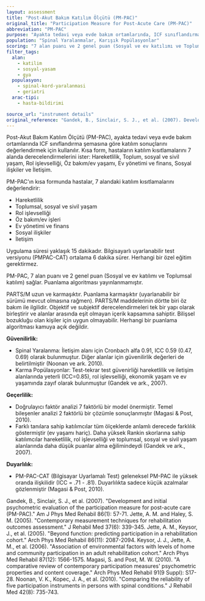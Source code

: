 ```yaml
---
layout: assessment
title: "Post-Akut Bakım Katılım Ölçütü (PM-PAC)"
original_title: "Participation Measure for Post-Acute Care (PM-PAC)"
abbreviation: "PM-PAC"
purpose: "Ayakta tedavi veya evde bakım ortamlarında, ICF sınıflandırma şemasına göre katılım sonuçlarını değerlendirir."
population: "Spinal Yaralanmalar, Karışık Popülasyonlar"
scoring: "7 alan puanı ve 2 genel puan (Sosyal ve ev katılımı ve Toplumsal katılım). Puanlama algoritması yayınlanmamıştır."
filter_tags:
  alan:
    - katilim
    - sosyal-yasam
    - gya
  populasyon:
    - spinal-kord-yaralanmasi
    - geriatri
  arac-tipi:
    - hasta-bildirimi

source_url: "instrument details"
original_reference: "Gandek, B., Sinclair, S. J., et al. (2007). Development and initial psychometric evaluation of the participation measure for post-acute care (PM-PAC). Am J Phys Med Rehabil 86(1): 57-71."
---
```





Post-Akut Bakım Katılım Ölçütü (PM-PAC), ayakta tedavi veya evde bakım ortamlarında ICF sınıflandırma şemasına göre katılım sonuçlarını değerlendirmek için kullanılır. Kısa form, hastaların katılım kısıtlamalarını 7 alanda derecelendirmelerini ister: Hareketlilik, Toplum, sosyal ve sivil yaşam, Rol işlevselliği, Öz bakım/ev yaşamı, Ev yönetimi ve finans, Sosyal ilişkiler ve İletişim.


PM-PAC'ın kısa formunda hastalar, 7 alandaki katılım kısıtlamalarını değerlendirir:
*   Hareketlilik
*   Toplumsal, sosyal ve sivil yaşam
*   Rol işlevselliği
*   Öz bakım/ev işleri
*   Ev yönetimi ve finans
*   Sosyal ilişkiler
*   İletişim

Uygulama süresi yaklaşık 15 dakikadır. Bilgisayarlı uyarlanabilir test versiyonu (PMPAC-CAT) ortalama 6 dakika sürer. Herhangi bir özel eğitim gerektirmez.


PM-PAC, 7 alan puanı ve 2 genel puan (Sosyal ve ev katılımı ve Toplumsal katılım) sağlar. Puanlama algoritması yayınlanmamıştır.


PARTS/M uzun ve karmaşıktır. Puanlama karmaşıktır (uyarlanabilir bir sürümü mevcut olmasına rağmen). PARTS/M maddelerinin dörtte biri öz bakım ile ilgilidir. Objektif ve subjektif derecelendirmeleri tek bir yapı olarak birleştirir ve alanlar arasında eşit olmayan içerik kapsamına sahiptir. Bilişsel bozukluğu olan kişiler için uygun olmayabilir. Herhangi bir puanlama algoritması kamuya açık değildir.


**Güvenilirlik:**

*   Spinal Yaralanma: İletişim alanı için Cronbach alfa 0.91, ICC 0.59 (0.47, 0.69) olarak bulunmuştur. Diğer alanlar için güvenilirlik değerleri de belirtilmiştir (Noonan ve ark. 2010).
*   Karma Popülasyonlar: Test-tekrar test güvenirliği hareketlilik ve iletişim alanlarında yeterli (ICC=0.85), rol işlevselliği, ekonomik yaşam ve ev yaşamında zayıf olarak bulunmuştur (Gandek ve ark., 2007).

**Geçerlilik:**

*   Doğrulayıcı faktör analizi 7 faktörlü bir model önermiştir. Temel bileşenler analizi 2 faktörlü bir çözümle sonuçlanmıştır (Magasi & Post, 2010).
*   Farklı tanılara sahip katılımcılar tüm ölçeklerde anlamlı derecede farklılık göstermiştir (ev yaşamı hariç). Daha yüksek Rankin skorlarına sahip katılımcılar hareketlilik, rol işlevselliği ve toplumsal, sosyal ve sivil yaşam alanlarında daha düşük puanlar alma eğilimindeydi (Gandek ve ark., 2007).

**Duyarlılık:**

*   PM-PAC-CAT (Bilgisayar Uyarlamalı Test) geleneksel PM-PAC ile yüksek oranda ilişkilidir (ICC = .71 - .81). Duyarlılıkta sadece küçük azalmalar gözlenmiştir (Magasi & Post, 2010).


Gandek, B., Sinclair, S. J., et al. (2007). "Development and initial psychometric evaluation of the participation measure for post-acute care (PM-PAC)." Am J Phys Med Rehabil 86(1): 57-71.
Jette, A. M. and Haley, S. M. (2005). "Contemporary measurement techniques for rehabilitation outcomes assessment." J Rehabil Med 37(6): 339-345.
Jette, A. M., Keysor, J., et al. (2005). "Beyond function: predicting participation in a rehabilitation cohort." Arch Phys Med Rehabil 86(11): 2087-2094.
Keysor, J. J., Jette, A. M., et al. (2006). "Association of environmental factors with levels of home and community participation in an adult rehabilitation cohort." Arch Phys Med Rehabil 87(12): 1566-1575.
Magasi, S. and Post, M. W. (2010). "A comparative review of contemporary participation measures' psychometric properties and content coverage." Arch Phys Med Rehabil 91(9 Suppl): S17-28.
Noonan, V. K., Kopec, J. A., et al. (2010). "Comparing the reliability of five participation instruments in persons with spinal conditions." J Rehabil Med 42(8): 735-743.

```
